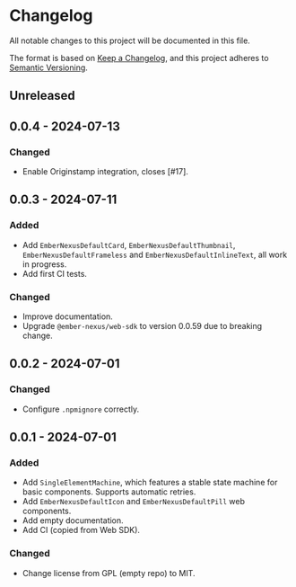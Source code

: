 # Changelog
All notable changes to this project will be documented in this file.

The format is based on [Keep a Changelog](https://keepachangelog.com/en/1.0.0/),
and this project adheres to [Semantic Versioning](https://semver.org/spec/v2.0.0.html).

## Unreleased

## 0.0.4 - 2024-07-13
### Changed
- Enable Originstamp integration, closes [#17].

## 0.0.3 - 2024-07-11
### Added
- Add `EmberNexusDefaultCard`, `EmberNexusDefaultThumbnail`, `EmberNexusDefaultFrameless` and `EmberNexusDefaultInlineText`, all work in progress.
- Add first CI tests.

### Changed
- Improve documentation.
- Upgrade `@ember-nexus/web-sdk` to version 0.0.59 due to breaking change.

## 0.0.2 - 2024-07-01
### Changed
- Configure `.npmignore` correctly.

## 0.0.1 - 2024-07-01
### Added
- Add `SingleElementMachine`, which features a stable state machine for basic components. Supports automatic retries.
- Add `EmberNexusDefaultIcon` and `EmberNexusDefaultPill` web components.
- Add empty documentation.
- Add CI (copied from Web SDK).

### Changed
- Change license from GPL (empty repo) to MIT.

